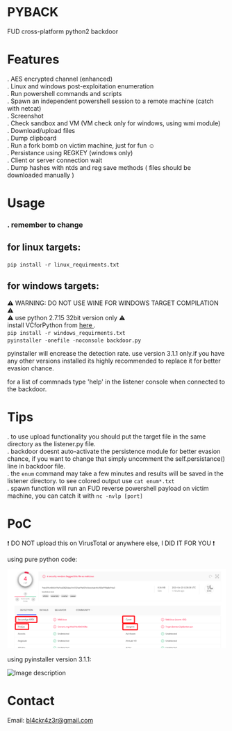 # PYBACK  
FUD cross-platform python2 backdoor  

# Features    
.  AES encrypted channel (enhanced)  
.  Linux and windows post-exploitation enumeration  
.  Run powershell commands and scripts  
.  Spawn an independent powershell session to a remote machine (catch with netcat)  
.  Screenshot  
.  Check sandbox and VM (VM check only for windows, using wmi module)  
.  Download/upload files  
.  Dump clipboard  
.  Run a fork bomb on victim machine, just for fun :relaxed:  
.  Persistance using REGKEY (windows only)  
.  Client or server connection wait   
.  Dump hashes with ntds and reg save methods ( files should be downloaded manually ) 



# Usage  
### . remember to change 
## for linux targets:  
`pip install -r linux_requirments.txt`  

## for windows targets:   
:warning: WARNING: DO NOT USE WINE FOR WINDOWS TARGET COMPILATION :warning:  
:warning: use python 2.7.15 32bit version only :warning:   
install VCforPython from <a href="https://www.microsoft.com/en-us/download/details.aspx?id=44266"> here </a>.  
`pip install -r windows_requirments.txt`  
`pyinstaller -onefile -noconsole backdoor.py`   
 
 
pyinstaller will encrease the detection rate. use version 3.1.1 only.if you have any other versions installed its highly recommended to replace it for better evasion chance.   

for a list of commnads type 'help' in the listener console when connected to the backdoor.   


# Tips  
. to use upload functionality you should put the target file in the same directory as the listener.py file.   
. backdoor doesnt auto-activate the persistence module for better evasion chance, if you want to change that simply uncomment the self.persistance() line in backdoor file.  
. the `enum` command may take a few minutes and results will be saved in the listener directory. to see colored output use `cat enum*.txt`  
. spawn function will run an FUD reverse powershell payload on victim machine, you can catch it with `nc -nvlp [port]`  


# PoC  
:heavy_exclamation_mark: DO NOT upload this on VirusTotal or anywhere else, I DID IT FOR YOU :heavy_exclamation_mark:  
  
  using pure python code:  
   
![Image description](https://github.com/7h3w4lk3r/pyback/blob/master/poc.png)  
  
  using pyinstaller version 3.1.1:  

![Image description](https://github.com/7h3w4lk3r/pyback/blob/master/image.png) 

  
# Contact  
Email: bl4ckr4z3r@gmail.com  


